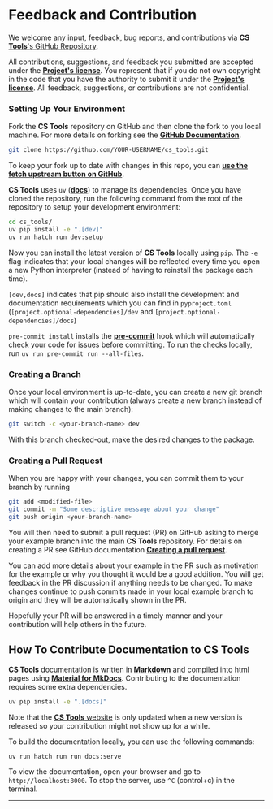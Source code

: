 # Feedback and Contribution

We welcome any input, feedback, bug reports, and contributions via
[__CS Tools__'s GitHub Repository](http://github.com/thoughtspot/cs_tools/).

All contributions, suggestions, and feedback you submitted are accepted under the [__Project's license__](./LICENSE). You
represent that if you do not own copyright in the code that you have the authority to submit it under the
[__Project's license__](./LICENSE). All feedback, suggestions, or contributions are not confidential.

### Setting Up Your Environment

Fork the __CS Tools__ repository on GitHub and then clone the fork to you local machine. For more details on forking
see the [__GitHub Documentation__](https://help.github.com/en/articles/fork-a-repo).

```bash
git clone https://github.com/YOUR-USERNAME/cs_tools.git
```

To keep your fork up to date with changes in this repo, you can [__use the fetch upstream button on 
GitHub__](https://docs.github.com/en/pull-requests/collaborating-with-pull-requests/working-with-forks/syncing-a-fork).

__CS Tools__ uses `uv` ([__docs__](https://docs.astral.sh/uv/)) to manage its dependencies. Once you have cloned the
repository, run the following command from the root of the repository to setup your development environment:

```bash
cd cs_tools/
uv pip install -e ".[dev]"
uv run hatch run dev:setup
```

Now you can install the latest version of __CS Tools__ locally using `pip`. The `-e` flag indicates that your local
changes will be reflected every time you open a new Python interpreter (instead of having to reinstall the package each
time).

`[dev,docs]` indicates that pip should also install the development and documentation requirements which you can find 
in `pyproject.toml` (`[project.optional-dependencies]/dev` and `[project.optional-dependencies]/docs`)

`pre-commit install` installs the [__pre-commit__](https://pre-commit.com/) hook which will automatically check your code
for issues before committing. To run the checks locally, run `uv run pre-commit run --all-files`.

### Creating a Branch

Once your local environment is up-to-date, you can create a new git branch which will contain your contribution (always
create a new branch instead of making changes to the main branch):

```bash
git switch -c <your-branch-name> dev
```

With this branch checked-out, make the desired changes to the package.

### Creating a Pull Request

When you are happy with your changes, you can commit them to your branch by running

```bash
git add <modified-file>
git commit -m "Some descriptive message about your change"
git push origin <your-branch-name>
```

You will then need to submit a pull request (PR) on GitHub asking to merge your example branch into the main
__CS Tools__ repository. For details on creating a PR see GitHub documentation [__Creating a pull
request__](https://help.github.com/en/articles/creating-a-pull-request).

You can add more details about your example in the PR such as motivation for the example or why you thought it would be 
a good addition. You will get feedback in the PR discussion if anything needs to be changed. To make changes continue 
to push commits made in your local example branch to origin and they will be automatically shown in the PR.

Hopefully your PR will be answered in a timely manner and your contribution will help others in the future.

## How To Contribute Documentation to CS Tools

__CS Tools__ documentation is written in [__Markdown__](https://www.markdownguide.org/getting-started/) and compiled into 
html pages using [__Material for MkDocs__](https://squidfunk.github.io/mkdocs-material/). Contributing to the documentation 
requires some extra dependencies.

```bash
uv pip install -e ".[docs]"
```

Note that the [__CS Tools__ website](https://thoughtspot.github.io/cs_tools/) is only updated when a new version is
released so your contribution might not show up for a while.

To build the documentation locally, you can use the following commands:

```bash
uv run hatch run run docs:serve
```

To view the documentation, open your browser and go to `http://localhost:8000`. To stop the server, use `^C` 
(control+c) in the terminal.

---
